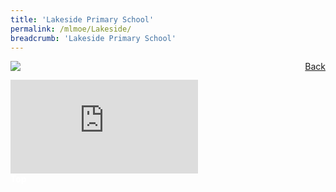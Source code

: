```yaml
---
title: 'Lakeside Primary School'
permalink: /mlmoe/Lakeside/
breadcrumb: 'Lakeside Primary School'
---
```

<!-- Global site tag (gtag.js) - Google Ads: 726049306 -->
<script async src="https://www.googletagmanager.com/gtag/js?id=AW-726049306"></script>
<script>
  window.dataLayer = window.dataLayer || [];
  function gtag(){dataLayer.push(arguments);}
  gtag('js', new Date());

  gtag('config', 'AW-726049306');
</script>
<a href="/exhibits/Pameran- Bahasa- Melayu-Malay-Language-Exhibitions-d/Schools/" style="float:right;">Back</a>
 <img src="/images/MTLS2021-Lakeside_ML_Final.jpg"> <br/>
<div class="video-container">
  <iframe src=" https://youtu.be/HseLWl-JmSo " frameborder="0" allow="accelerometer; autoplay; encrypted-media; gyroscope; picture-in-picture" allowfullscreen></iframe></div>
<div class="btntop"><a href="#top" style="text-decoration:none;"><span style="color:white"><b>Top</b></span></a></div>
